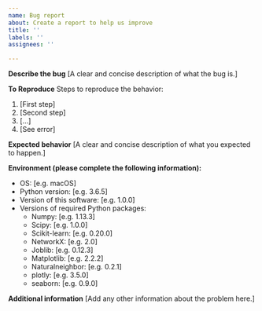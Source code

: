 ```yaml
---
name: Bug report
about: Create a report to help us improve
title: ''
labels: ''
assignees: ''

---
```


**Describe the bug**
[A clear and concise description of what the bug is.]

**To Reproduce**
Steps to reproduce the behavior:
1. [First step]
2. [Second step]
3. [...]
4. [See error]

**Expected behavior**
[A clear and concise description of what you expected to happen.]

**Environment (please complete the following information):**
 - OS: [e.g. macOS]
 - Python version: [e.g. 3.6.5]
 - Version of this software: [e.g. 1.0.0]
 - Versions of required Python packages:
   - Numpy: [e.g. 1.13.3]
   - Scipy: [e.g. 1.0.0]
   - Scikit-learn: [e.g. 0.20.0]
   - NetworkX: [e.g. 2.0]
   - Joblib: [e.g. 0.12.3]
   - Matplotlib: [e.g. 2.2.2]
   - Naturalneighbor: [e.g. 0.2.1]
   - plotly: [e.g. 3.5.0]
   - seaborn: [e.g. 0.9.0]

**Additional information**
[Add any other information about the problem here.]
